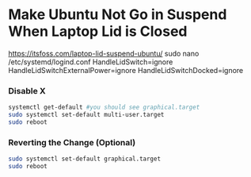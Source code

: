 # Make Ubuntu Not Go in Suspend When Laptop Lid is Closed
https://itsfoss.com/laptop-lid-suspend-ubuntu/
sudo nano /etc/systemd/logind.conf
HandleLidSwitch=ignore
HandleLidSwitchExternalPower=ignore
HandleLidSwitchDocked=ignore

### Disable X

```bash
systemctl get-default #you should see graphical.target
sudo systemctl set-default multi-user.target
sudo reboot
```

### **Reverting the Change (Optional)**
```bash
sudo systemctl set-default graphical.target
sudo reboot
```